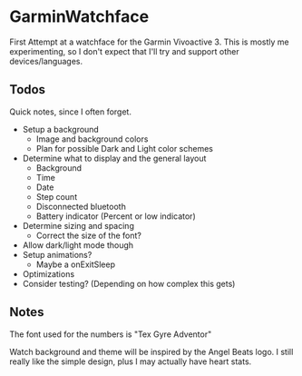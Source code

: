 # GarminWatchface
First Attempt at a watchface for the Garmin Vivoactive 3. This is mostly me experimenting, so I don't expect that I'll try and support other devices/languages.

## Todos

Quick notes, since I often forget.

* Setup a background
    * Image and background colors
    * Plan for possible Dark and Light color schemes
* Determine what to display and the general layout
    * Background
    * Time
    * Date
    * Step count
    * Disconnected bluetooth
    * Battery indicator (Percent or low indicator)
* Determine sizing and spacing
    * Correct the size of the font?
* Allow dark/light mode though <settings>
* Setup animations?
    * Maybe a onExitSleep
* Optimizations
* Consider testing? (Depending on how complex this gets)

## Notes

The font used for the numbers is "Tex Gyre Adventor"

Watch background and theme will be inspired by the Angel Beats logo. I still really like the simple design, plus I may actually have heart stats.
